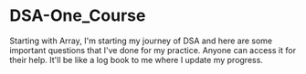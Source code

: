 # DSA-One_Course
Starting with Array, I'm starting my journey of DSA and here are some important questions that I've done for my practice. Anyone can access it for their help. It'll be like a log book to me where I update my progress. 
